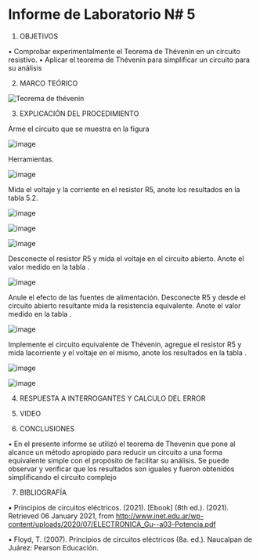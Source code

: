
# Informe de Laboratorio N# 5


1. OBJETIVOS

•	Comprobar experimentalmente el Teorema de Thévenin en un circuito resistivo.
•	Aplicar el teorema de Thévenin para simplificar un circuito para su análisis

2. MARCO TEÓRICO 

![Teorema de thévenin](https://user-images.githubusercontent.com/93899720/148549963-50f72903-9db5-4d5d-aac8-dee381f10c27.jpg)


3. EXPLICACIÓN DEL PROCEDIMIENTO

Arme el circuito que se muestra en la figura

![image](https://user-images.githubusercontent.com/93899720/148550408-b403b0a9-cf80-4cda-9af3-9eb5cfe5d7a7.png)

Herramientas.

![image](https://user-images.githubusercontent.com/93899720/148550528-ed89daf4-d198-4ff7-aeb2-3d83c65a3067.png)

Mida el voltaje y la corriente en el resistor R5, anote los resultados en la tabla 5.2.

![image](https://user-images.githubusercontent.com/93899720/148550804-434616fd-1b15-4ad2-8e67-6b9f49bd533c.png)

![image](https://user-images.githubusercontent.com/93899720/148550877-4f62fc96-0ccb-4bd2-990e-d1d82da0a4a1.png)

![image](https://user-images.githubusercontent.com/93899720/148552221-7655a8b5-c6a8-41ec-bc14-43c33a0ba36e.png)

Desconecte el resistor R5 y mida el voltaje en el circuito abierto. Anote el valor medido en la tabla .

![image](https://user-images.githubusercontent.com/93899720/148550910-13df15b4-70ee-4991-a7e0-b2a4f6664999.png)

Anule el efecto de las fuentes de alimentación. Desconecte R5 y desde el circuito abierto resultante mida la resistencia equivalente. Anote el valor medido en la tabla .

![image](https://user-images.githubusercontent.com/93899720/148551711-72e08970-6d93-43a4-aa52-502e6f6e206f.png)

Implemente el circuito equivalente de Thévenin, agregue el resistor R5 y mida lacorriente y el voltaje en el mismo, anote los resultados en la tabla .

![image](https://user-images.githubusercontent.com/93899720/148551142-08378c71-c812-4c01-8230-5ff064586c69.png)

![image](https://user-images.githubusercontent.com/93899720/148551160-ff382a51-2c42-4e7c-b8eb-cc1e00a93c8d.png)


4. RESPUESTA A INTERROGANTES Y CALCULO DEL ERROR


5. VIDEO



6. CONCLUSIONES

•	En el presente informe se utilizó el teorema de Thevenin que pone al  alcance un método apropiado para reducir un circuito a una forma equivalente simple con el propósito de facilitar su análisis. Se puede observar y verificar que los resultados son iguales y fueron obtenidos simplificando el circuito complejo 

7. BIBLIOGRAFÍA

•	Principios de circuitos eléctricos. (2021). [Ebook] (8th ed.). (2021). Retrieved 06 January 2021, from http://www.inet.edu.ar/wp-content/uploads/2020/07/ELECTRONICA_Gu--a03-Potencia.pdf


•	Floyd, T. (2007). Principios de circuitos eléctricos (8a. ed.). Naucalpan de Juárez: Pearson Educación.

